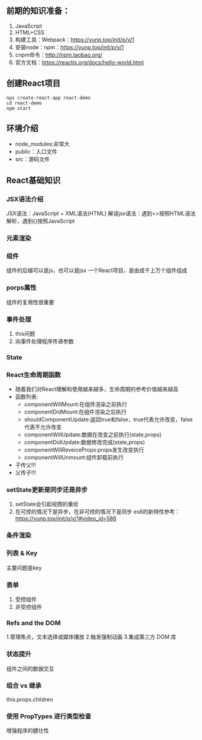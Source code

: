 ## 前期的知识准备：
1. JavaScript
2. HTML+CSS
3. 构建工具：Webpack：https://yunp.top/init/p/v/1
4. 安装node：npm：https://yunp.top/init/p/v/1
5. cnpm命令：http://npm.taobao.org/
6. 官方文档：https://reactjs.org/docs/hello-world.html

## 创建React项目
```shell
npx create-react-app react-demo
cd react-demo
npm start
```


## 环境介绍
- node_modules:非常大
- public：入口文件
- src：源码文件

## React基础知识
### JSX语法介绍
JSX语法：JavaScript + XML语法(HTML)
解读jsx语法：遇到<>按照HTML语法解析，遇到{}按照JavaScript

### 元素渲染

### 组件
组件的后缀可以是js，也可以是jsx
一个React项目，是由成千上万个组件组成

### porps属性
组件的复用性很重要

### 事件处理
1. this问题
2. 向事件处理程序传递参数

### State

### React生命周期函数
- 随着我们对React理解和使用越来越多，生命周期的参考价值越来越高
- 函数列表:
    - componentWillMount:在组件渲染之前执行
    - componentDidMount:在组件渲染之后执行
    - shouldComponentUpdate:返回true和false，true代表允许改变，false代表不允许改变
    - componentWillUpdate:数据在改变之前执行(state,props)
    - componentDidUpdate:数据修改完成(state,props)
    - componentWillReveiceProps:props发生改变执行
    - componentWillUnmount:组件卸载前执行
- 子传父!!!
- 父传子!!!

### setState更新是同步还是异步
1. setState会引起视图的重绘
2. 在可控的情况下是异步，在非可控的情况下是同步
es6的新特性参考：https://yunp.top/init/p/v/1#video_id=586

### 条件渲染

### 列表 & Key
主要问题是key

### 表单
1. 受控组件
2. 非受控组件

### Refs and the DOM
1.管理焦点，文本选择或媒体播放
2.触发强制动画
3.集成第三方 DOM 库

### 状态提升
组件之间的数据交互

### 组合 vs 继承
this.props.children

### 使用 PropTypes 进行类型检查
增强程序的健壮性
